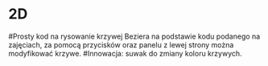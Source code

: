 # 2D

#Prosty kod na rysowanie krzywej Beziera na podstawie kodu podanego na zajęciach, za pomocą przycisków oraz panelu z lewej strony można modyfikować krzywe.
#Innowacja: suwak do zmiany koloru krzywych.
